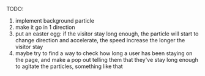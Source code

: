 TODO:

1. implement background particle
2. make it go in 1 direction
3. put an easter egg: if the visitor stay long enough, the particle will start to change direction and accelerate, the speed increase the longer the visitor stay
4. maybe try to find a way to check how long a user has been staying on the page, and make a pop out telling them that they've stay long enough to agitate the particles, something like that
